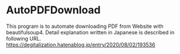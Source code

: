 # AutoPDFDownload
This program is to automate downloading PDF from Website with beautifulsoup4. 
Detail explanation written in Japanese is described in following URL. 
https://degitalization.hatenablog.jp/entry/2020/08/02/193536
